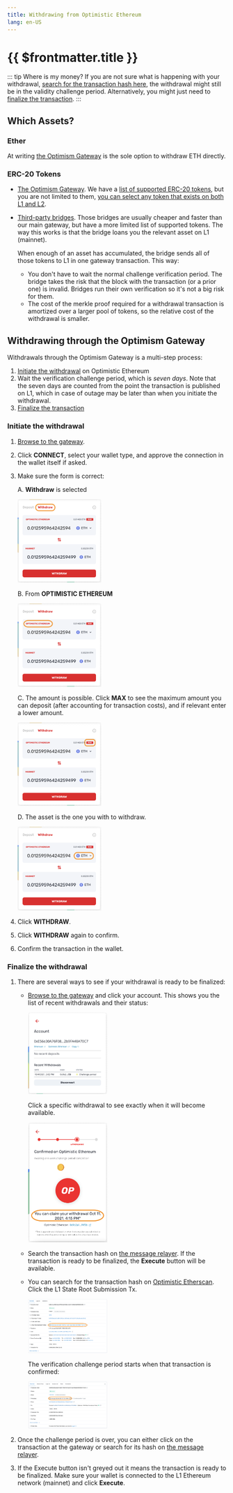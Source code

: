 ```yaml
---
title: Withdrawing from Optimistic Ethereum
lang: en-US
---
```


# {{ $frontmatter.title }}

::: tip Where is my money?
If you are not sure what is happening with your withdrawal, [search for the transaction
hash here](https://optimistic.etherscan.io/messagerelayer), the withdrawal might 
still be in the validity challenge period. Alternatively, you might just need to 
[finalize the transaction](#finalize-the-withdrawal).
:::




## Which Assets?

### Ether

At writing [the Optimism Gateway](https://gateway.optimism.io/) is the sole
option to withdraw ETH directly.


### ERC-20 Tokens

* [The Optimism Gateway](https://gateway.optimism.io/).
  We have a [list of supported ERC-20 tokens](https://static.optimism.io/optimism.tokenlist.json), but you are not limited to them, [you can select any 
  token that exists on both L1 and L2](https://optimismpbc.medium.com/arbitrary-token-bridging-d552f6bef694).

* [Third-party bridges](https://www.optimism.io/apps/bridges). Those bridges are
  usually cheaper and faster than our main gateway, but have a more limited list
  of supported tokens. The way this works is that the bridge loans you the
  relevant asset on L1 (mainnet).

  When enough of an asset has accumulated, the bridge sends all of those
  tokens to L1 in one gateway transaction. This way:

  * You don't have to wait the normal challenge verification period. The
    bridge takes the risk that the block with the transaction (or a prior one)
    is invalid. Bridges run their own verification so it's not a big risk
    for them.
  * The cost of the merkle proof required for a withdrawal transaction is 
    amortized over a larger pool of tokens, so the relative cost of the 
    withdrawal is smaller.



## Withdrawing through the Optimism Gateway

Withdrawals through the Optimism Gateway is a multi-step process:

1. [Initiate the withdrawal](#initiate-the-withdrawal) on Optimistic Ethereum
1. Wait the verification challenge period, which is *seven days*. Note that the
   seven days are counted from the point the transaction is published on L1,
   which in case of outage may be later than when you initiate the withdrawal.
1. [Finalize the transaction](#finalize-the-withdrawal)

### Initiate the withdrawal

1. [Browse to the gateway](https://gateway.optimism.io/).
1. Click **CONNECT**, select your wallet type, and approve the connection in the 
   wallet itself if asked.
1. Make sure the form is correct:

   A. **Withdraw** is selected
    
      <div style="display:inline-block">
      <img src="../../assets/docs/users/withdraw/withdraw-form-a.png" alt="Withdrawal form" width="40%" style="float:left">
      </div>

   B. From **OPTIMISTIC ETHEREUM**

      <div style="display:inline-block">
      <img src="../../assets/docs/users/withdraw/withdraw-form-b.png" alt="Withdrawal form" width="40%" style="float:left">
      </div>

   C. The amount is possible. Click **MAX** to see the maximum amount 
      you can deposit (after accounting for transaction costs), and 
      if relevant enter a lower amount.

      <div style="display:inline-block">
      <img src="../../assets/docs/users/withdraw/withdraw-form-c.png" alt="Withdrawal form" width="40%" style="float:left">
      </div>

   D. The asset is the one you with to withdraw.

      <div style="display:inline-block">
      <img src="../../assets/docs/users/withdraw/withdraw-form-d.png" alt="Withdrawal form" width="40%" style="float:left">
      </div>

1. Click **WITHDRAW**.
1. Click **WITHDRAW** again to confirm.
1. Confirm the transaction in the wallet.

### Finalize the withdrawal

1. There are several ways to see if your withdrawal is ready to be finalized:

   *  [Browse to the gateway](https://gateway.optimism.io/) and click your
      account. This shows you the list of recent withdrawals and their status:

      <div style="display:inline-block">
      <img src="../../assets/docs/users/withdraw/withdrawal-gw-1.png" alt="Withdrawal date on the gateway" width="40%" style="float:left">
      </div>

      Click a specific withdrawal to see exactly when it will become available.

      <div style="display:inline-block">
      <img src="../../assets/docs/users/withdraw/withdrawal-gw-2.png" alt="Withdrawal date on the gateway" width="40%" style="float:left">
      </div>

   * Search the transaction hash on 
     [the message relayer](https://optimistic.etherscan.io/messagerelayer). If the 
     transaction is ready to be finalized, the **Execute** button will be available.

   *  You can search for the transaction hash on 
      [Optimistic Etherscan](https://optimistic.etherscan.io/). Click the L1
      State Root Submission Tx. 

      <div style="display:inline-block">
      <img src="../../assets/docs/users/withdraw/withdrawal-etherscan-1.png" alt="Withdrawal date on Etherscan" width="40%" style="float:left">
      </div>

      The verification challenge period starts when
      that transaction is confirmed:

      <div style="display:inline-block">
      <img src="../../assets/docs/users/withdraw/withdrawal-etherscan-2.png" alt="Withdrawal date on Etherscan" width="40%" style="float:left">
      </div>

1. Once the challenge period is over, you can either click on the transaction at
   the gateway or search for its hash on 
   [the message relayer](https://optimistic.etherscan.io/messagerelayer).

1. If the Execute button isn't greyed out it means the transaction is ready
   to be finalized. Make sure your wallet is connected to the L1 Ethereum network
   (mainnet) and click **Execute**.